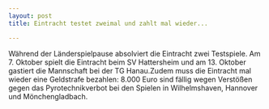 ```yaml
---
layout: post
title: Eintracht testet zweimal und zahlt mal wieder...

---
```


Während der Länderspielpause absolviert die Eintracht zwei Testspiele. Am 7. Oktober spielt die Eintracht beim SV Hattersheim und am 13. Oktober gastiert die Mannschaft bei der TG Hanau.Zudem muss die Eintracht mal wieder eine Geldstrafe bezahlen: 8.000 Euro sind fällig wegen Verstößen gegen das Pyrotechnikverbot bei den Spielen in Wilhelmshaven, Hannover und Mönchengladbach.


